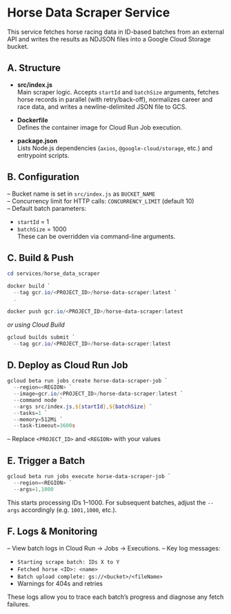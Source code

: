 # Horse Data Scraper Service

This service fetches horse racing data in ID-based batches from an external API and writes the results as NDJSON files into a Google Cloud Storage bucket.

## A. Structure

- **src/index.js**  
  Main scraper logic. Accepts `startId` and `batchSize` arguments, fetches horse records in parallel (with retry/back-off), normalizes career and race data, and writes a newline-delimited JSON file to GCS.

- **Dockerfile**  
  Defines the container image for Cloud Run Job execution.

- **package.json**  
  Lists Node.js dependencies (`axios`, `@google-cloud/storage`, etc.) and entrypoint scripts.

## B. Configuration

– Bucket name is set in `src/index.js` as `BUCKET_NAME`  
– Concurrency limit for HTTP calls: `CONCURRENCY_LIMIT` (default 10)  
– Default batch parameters:  
  - `startId` = 1  
  - `batchSize` = 1000  
  These can be overridden via command-line arguments.

## C. Build & Push

```powershell
cd services/horse_data_scraper

docker build `
  --tag gcr.io/<PROJECT_ID>/horse-data-scraper:latest `
  .

docker push gcr.io/<PROJECT_ID>/horse-data-scraper:latest
````

*or using Cloud Build*

```powershell
gcloud builds submit `
  --tag gcr.io/<PROJECT_ID>/horse-data-scraper:latest
```

## D. Deploy as Cloud Run Job

```powershell
gcloud beta run jobs create horse-data-scraper-job `
  --region=<REGION> `
  --image=gcr.io/<PROJECT_ID>/horse-data-scraper:latest `
  --command node `
  --args src/index.js,${startId},${batchSize} `
  --tasks=1 `
  --memory=512Mi `
  --task-timeout=3600s
```

– Replace `<PROJECT_ID>` and `<REGION>` with your values

## E. Trigger a Batch

```powershell
gcloud beta run jobs execute horse-data-scraper-job `
  --region=<REGION> `
  --args=1,1000
```

This starts processing IDs 1–1000. For subsequent batches, adjust the `--args` accordingly (e.g. `1001,1000`, etc.).

## F. Logs & Monitoring

– View batch logs in Cloud Run → Jobs → Executions.
– Key log messages:

* `Starting scrape batch: IDs X to Y`
* `Fetched horse <ID>: <name>`
* `Batch upload complete: gs://<bucket>/<fileName>`
* Warnings for 404s and retries

These logs allow you to trace each batch’s progress and diagnose any fetch failures.